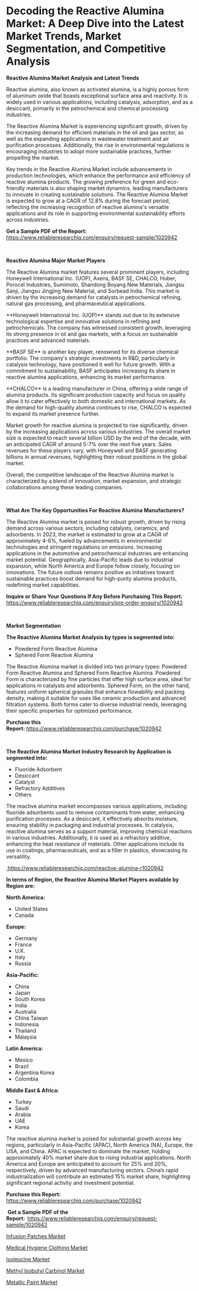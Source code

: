 <p><h1>Decoding the Reactive Alumina Market: A Deep Dive into the Latest Market Trends, Market Segmentation, and Competitive Analysis</h1></p><p><strong>Reactive Alumina Market Analysis and Latest Trends</strong></p>
<p><p>Reactive alumina, also known as activated alumina, is a highly porous form of aluminum oxide that boasts exceptional surface area and reactivity. It is widely used in various applications, including catalysis, adsorption, and as a desiccant, primarily in the petrochemical and chemical processing industries. </p><p>The Reactive Alumina Market is experiencing significant growth, driven by the increasing demand for efficient materials in the oil and gas sector, as well as the expanding applications in wastewater treatment and air purification processes. Additionally, the rise in environmental regulations is encouraging industries to adopt more sustainable practices, further propelling the market. </p><p>Key trends in the Reactive Alumina Market include advancements in production technologies, which enhance the performance and efficiency of reactive alumina products. The growing preference for green and eco-friendly materials is also shaping market dynamics, leading manufacturers to innovate in creating sustainable solutions. The Reactive Alumina Market is expected to grow at a CAGR of 12.8% during the forecast period, reflecting the increasing recognition of reactive alumina's versatile applications and its role in supporting environmental sustainability efforts across industries.</p></p>
<p><strong>Get a Sample PDF of the Report:&nbsp;</strong> <a href="https://www.reliableresearchiq.com/enquiry/request-sample/1020942?utm_campaign=120&utm_medium=2&utm_source=Github&utm_content=ia&utm_term=08112024&utm_id=reactive-alumina">https://www.reliableresearchiq.com/enquiry/request-sample/1020942</a></p>
<p>&nbsp;</p>
<p><strong>Reactive Alumina Major Market Players</strong></p>
<p><p>The Reactive Alumina market features several prominent players, including Honeywell International Inc. (UOP), Axens, BASF SE, CHALCO, Huber, Porocel Industries, Sumimoto, Shandong Boyang New Materials, Jiangsu Sanji, Jiangsu Jingjing New Material, and Sorbead India. This market is driven by the increasing demand for catalysts in petrochemical refining, natural gas processing, and pharmaceutical applications.</p><p>**Honeywell International Inc. (UOP)** stands out due to its extensive technological expertise and innovative solutions in refining and petrochemicals. The company has witnessed consistent growth, leveraging its strong presence in oil and gas markets, with a focus on sustainable practices and advanced materials.</p><p>**BASF SE** is another key player, renowned for its diverse chemical portfolio. The company's strategic investments in R&D, particularly in catalysis technology, have positioned it well for future growth. With a commitment to sustainability, BASF anticipates increasing its share in reactive alumina applications, enhancing its market performance.</p><p>**CHALCO** is a leading manufacturer in China, offering a wide range of alumina products. Its significant production capacity and focus on quality allow it to cater effectively to both domestic and international markets. As the demand for high-quality alumina continues to rise, CHALCO is expected to expand its market presence further.</p><p>Market growth for reactive alumina is projected to rise significantly, driven by the increasing applications across various industries. The overall market size is expected to reach several billion USD by the end of the decade, with an anticipated CAGR of around 5-7% over the next five years. Sales revenues for these players vary, with Honeywell and BASF generating billions in annual revenues, highlighting their robust positions in the global market. </p><p>Overall, the competitive landscape of the Reactive Alumina market is characterized by a blend of innovation, market expansion, and strategic collaborations among these leading companies.</p></p>
<p>&nbsp;</p>
<p><strong>What Are The Key Opportunities For Reactive Alumina Manufacturers?</strong></p>
<p><p>The Reactive Alumina market is poised for robust growth, driven by rising demand across various sectors, including catalysts, ceramics, and adsorbents. In 2023, the market is estimated to grow at a CAGR of approximately 4-6%, fueled by advancements in environmental technologies and stringent regulations on emissions. Increasing applications in the automotive and petrochemical industries are enhancing market potential. Geographically, Asia-Pacific leads due to industrial expansion, while North America and Europe follow closely, focusing on innovations. The future outlook remains positive as initiatives toward sustainable practices boost demand for high-purity alumina products, redefining market capabilities.</p></p>
<p><strong>Inquire or Share Your Questions If Any Before Purchasing This Report:</strong> <a href="https://www.reliableresearchiq.com/enquiry/pre-order-enquiry/1020942?utm_campaign=120&utm_medium=2&utm_source=Github&utm_content=ia&utm_term=08112024&utm_id=reactive-alumina">https://www.reliableresearchiq.com/enquiry/pre-order-enquiry/1020942</a></p>
<p>&nbsp;</p>
<p><strong>Market Segmentation</strong></p>
<p><strong>The Reactive Alumina Market Analysis by types is segmented into:</strong></p>
<p><ul><li>Powdered Form Reactive Alumina</li><li>Sphered Form Reactive Alumina</li></ul></p>
<p><p>The Reactive Alumina market is divided into two primary types: Powdered Form Reactive Alumina and Sphered Form Reactive Alumina. Powdered Form is characterized by fine particles that offer high surface area, ideal for applications in catalysts and adsorbents. Sphered Form, on the other hand, features uniform spherical granules that enhance flowability and packing density, making it suitable for uses like ceramic production and advanced filtration systems. Both forms cater to diverse industrial needs, leveraging their specific properties for optimized performance.</p></p>
<p><strong>Purchase this Report:&nbsp;</strong><a href="https://www.reliableresearchiq.com/purchase/1020942?utm_campaign=120&utm_medium=2&utm_source=Github&utm_content=ia&utm_term=08112024&utm_id=reactive-alumina">https://www.reliableresearchiq.com/purchase/1020942</a></p>
<p>&nbsp;</p>
<p><strong>The Reactive Alumina Market Industry Research by Application is segmented into:</strong></p>
<p><ul><li>Fluoride Adsorbent</li><li>Desiccant</li><li>Catalyst</li><li>Refractory Additives</li><li>Others</li></ul></p>
<p><p>The reactive alumina market encompasses various applications, including fluoride adsorbents used to remove contaminants from water, enhancing purification processes. As a desiccant, it effectively absorbs moisture, ensuring stability in packaging and industrial processes. In catalysis, reactive alumina serves as a support material, improving chemical reactions in various industries. Additionally, it is used as a refractory additive, enhancing the heat resistance of materials. Other applications include its use in coatings, pharmaceuticals, and as a filler in plastics, showcasing its versatility.</p></p>
<p><a href="https://www.reliableresearchiq.com/reactive-alumina-r1020942?utm_campaign=120&utm_medium=2&utm_source=Github&utm_content=ia&utm_term=08112024&utm_id=reactive-alumina">&nbsp;https://www.reliableresearchiq.com/reactive-alumina-r1020942</a></p>
<p><strong>In terms of Region, the Reactive Alumina Market Players available by Region are:</strong></p>
<p>
    <p> <strong> North America: </strong>
        <ul>
            <li>United States</li>
            <li>Canada</li>
        </ul>
        </p> 
    <p> <strong> Europe: </strong>
        <ul>
            <li>Germany</li>
            <li>France</li>
            <li>U.K.</li>
            <li>Italy</li>
            <li>Russia</li>
        </ul>
        </p> 
    <p> <strong> Asia-Pacific: </strong>
        <ul>
            <li>China</li>
            <li>Japan</li>
            <li>South Korea</li>
            <li>India</li>
            <li>Australia</li>
            <li>China Taiwan</li>
            <li>Indonesia</li>
            <li>Thailand</li>
            <li>Malaysia</li>
        </ul>
        </p> 
    <p> <strong> Latin America: </strong>
        <ul>
            <li>Mexico</li>
            <li>Brazil</li>
            <li>Argentina Korea</li>
            <li>Colombia</li>
        </ul>
        </p> 
    <p> <strong> Middle East & Africa: </strong>
        <ul>
            <li>Turkey</li>
            <li>Saudi</li>
            <li>Arabia</li>
            <li>UAE</li>
            <li>Korea</li>
        </ul>
    </p>
    </p>
<p><p>The reactive alumina market is poised for substantial growth across key regions, particularly in Asia-Pacific (APAC), North America (NA), Europe, the USA, and China. APAC is expected to dominate the market, holding approximately 40% market share due to rising industrial applications. North America and Europe are anticipated to account for 25% and 20%, respectively, driven by advanced manufacturing sectors. China’s rapid industrialization will contribute an estimated 15% market share, highlighting significant regional activity and investment potential.</p></p>
<p><strong>Purchase this Report: </strong><a href="https://www.reliableresearchiq.com/purchase/1020942?utm_campaign=120&utm_medium=2&utm_source=Github&utm_content=ia&utm_term=08112024&utm_id=reactive-alumina">https://www.reliableresearchiq.com/purchase/1020942</a></p>
<p>&nbsp;<strong>Get a Sample PDF of the Report:&nbsp;&nbsp;</strong><a href="https://www.reliableresearchiq.com/enquiry/request-sample/1020942?utm_campaign=120&utm_medium=2&utm_source=Github&utm_content=ia&utm_term=08112024&utm_id=reactive-alumina">https://www.reliableresearchiq.com/enquiry/request-sample/1020942</a></p>
<p><strong></strong></p>
<p><p><a href="https://issuu.com/reportprime-2/docs/infusion-patches-market-size-2030.p_995ba040032be5?utm_campaign=120&utm_medium=2&utm_source=Github&utm_content=ia&utm_term=08112024&utm_id=reactive-alumina">Infusion Patches Market</a></p><p><a href="https://issuu.com/reportprime-2/docs/medical-hygiene-clothing-market-siz_d4a3a717f8c588?utm_campaign=120&utm_medium=2&utm_source=Github&utm_content=ia&utm_term=08112024&utm_id=reactive-alumina">Medical Hygiene Clothing Market</a></p><p><a href="https://github.com/eleanore16mal/Market-Research-Report-List-1/blob/main/isoleucine-market.md?utm_campaign=120&utm_medium=2&utm_source=Github&utm_content=ia&utm_term=08112024&utm_id=reactive-alumina">Isoleucine Market</a></p><p><a href="https://github.com/bailee2qhthar/Market-Research-Report-List-1/blob/main/methyl-isobutyl-carbinol-market.md?utm_campaign=120&utm_medium=2&utm_source=Github&utm_content=ia&utm_term=08112024&utm_id=reactive-alumina">Methyl Isobutyl Carbinol Market</a></p><p><a href="https://github.com/brittroma9i/Market-Research-Report-List-1/blob/main/metallic-paint-market.md?utm_campaign=120&utm_medium=2&utm_source=Github&utm_content=ia&utm_term=08112024&utm_id=reactive-alumina">Metallic Paint Market</a></p></p>